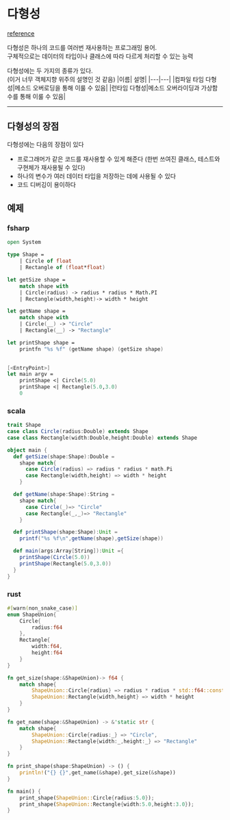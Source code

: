 # 다형성
[reference](https://www.tutorialspoint.com/functional_programming/functional_programming_polymorphism.htm)

다형성은 하나의 코드를 여러번 재사용하는 프로그래밍 용어.  
구체적으로는 데이터의 타입이나 클래스에 따라 다르게 처리할 수 있는 능력

다형성에는 두 가지의 종류가 있다.  
(이거 너무 객체지향 위주의 설명인 것 같음)
|이름| 설명|
|---|---|
|컴파일 타임 다형성|메소드 오버로딩을 통해 이룰 수 있음|
|런타임 다형성|메소드 오버라이딩과 가상함수를 통해 이룰 수 있음|

------------------------
## 다형성의 장점
다형성에는 다음의 장점이 있다
- 프로그래머가 같은 코드를 재사용할 수 있게 해준다 (한번 쓰여진 클래스, 테스트와 구현체가 재사용될 수 있다)
- 하나의 변수가 여러 데이터 타입을 저장하는 데에 사용될 수 있다
- 코드 디버깅이 용이하다

## 예제
### fsharp
```fsharp
open System

type Shape = 
    | Circle of float
    | Rectangle of (float*float)

let getSize shape = 
    match shape with
    | Circle(radius) -> radius * radius * Math.PI
    | Rectangle(width,height)-> width * height

let getName shape =
    match shape with
    | Circle(__) -> "Circle"
    | Rectangle(__) -> "Rectangle"

let printShape shape = 
    printfn "%s %f" (getName shape) (getSize shape)
    

[<EntryPoint>]
let main argv = 
    printShape <| Circle(5.0)
    printShape <| Rectangle(5.0,3.0)
    0
```

### scala
```scala
trait Shape
case class Circle(radius:Double) extends Shape
case class Rectangle(width:Double,height:Double) extends Shape

object main {
  def getSize(shape:Shape):Double =
    shape match{
      case Circle(radius) => radius * radius * math.Pi
      case Rectangle(width,height) => width * height
    }

  def getName(shape:Shape):String =
    shape match{
      case Circle(_)=> "Circle"
      case Rectangle(_,_)=> "Rectangle"
    }

  def printShape(shape:Shape):Unit =
    printf("%s %f\n",getName(shape),getSize(shape))

  def main(args:Array[String]):Unit ={
    printShape(Circle(5.0))
    printShape(Rectangle(5.0,3.0))
  }
}
```

### rust
```rust
#[warn(non_snake_case)]
enum ShapeUnion{
    Circle{
        radius:f64
    },
    Rectangle{
        width:f64,
        height:f64
    }
}

fn get_size(shape:&ShapeUnion)-> f64 {
    match shape{
        ShapeUnion::Circle{radius} => radius * radius * std::f64::consts::PI,
        ShapeUnion::Rectangle{width,height} => width * height
    }
}

fn get_name(shape:&ShapeUnion) -> &'static str {
    match shape{
        ShapeUnion::Circle{radius:_} => "Circle",
        ShapeUnion::Rectangle{width:_,height:_} => "Rectangle"
    }
}

fn print_shape(shape:ShapeUnion) -> () {
    println!("{} {}",get_name(&shape),get_size(&shape))
}

fn main() {
    print_shape(ShapeUnion::Circle{radius:5.0});
    print_shape(ShapeUnion::Rectangle{width:5.0,height:3.0});
}

```